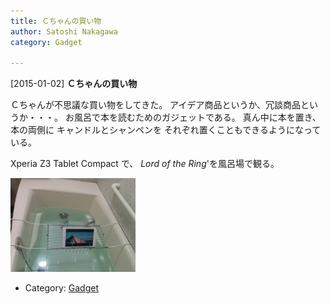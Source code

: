 ```yaml
---
title: Ｃちゃんの買い物
author: Satoshi Nakagawa
category: Gadget

---
```


[2015-01-02] **Ｃちゃんの買い物** 

 Ｃちゃんが不思議な買い物をしてきた。
アイデア商品というか、冗談商品というか・・・。
お風呂で本を読むためのガジェットである。
真ん中に本を置き、
本の両側に
キャンドルとシャンペンを
それぞれ置くこともできるようになっている。

<!--more-->

 Xperia Z3 Tablet Compact で、
_Lord of the Ring_'を風呂場で観る。

<a href="pict/2015-01-01-bookstand.jpg">
<img src="pict/2015-01-01-bookstand.jpg" alt="風呂場の本立て" width="200"/></a>

- Category: [Gadget](https://merapano.github.io/categories.html#Gadget)

